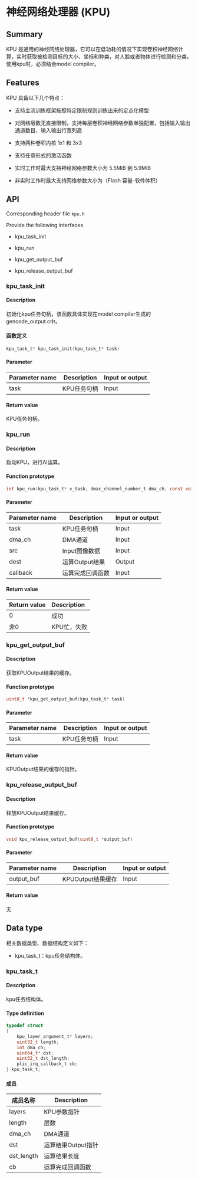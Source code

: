 # 神经网络处理器 (KPU)

## Summary

KPU 是通用的神经网络处理器，它可以在低功耗的情况下实现卷积神经网络计算，实时获取被检测目标的大小、坐标和种类，对人脸或者物体进行检测和分类。
使用kpu时，必须结合model compiler。

## Features

KPU 具备以下几个特点：

- 支持主流训练框架按照特定限制规则训练出来的定点化模型

- 对网络层数无直接限制，支持每层卷积神经网络参数单独配置，包括输入输出通道数目、输入输出行宽列高

- 支持两种卷积内核 1x1 和 3x3

- 支持任意形式的激活函数

- 实时工作时最大支持神经网络参数大小为 5.5MiB 到 5.9MiB

- 非实时工作时最大支持网络参数大小为（Flash 容量-软件体积）

## API

Corresponding header file `kpu.h`

Provide the following interfaces

- kpu\_task\_init

- kpu\_run

- kpu\_get\_output\_buf

- kpu\_release\_output\_buf

### kpu\_task\_init

#### Description

初始化kpu任务句柄，该函数具体实现在model compiler生成的gencode_output.c中。

#### 函数定义

```c
kpu_task_t* kpu_task_init(kpu_task_t* task)
```

#### Parameter

| Parameter name                         |   Description                 |  Input or output  |
| ------------------------------- | ---------------------- | --------- |
| task                            | KPU任务句柄             | Input      |

#### Return value

KPU任务句柄。

### kpu\_run

#### Description

启动KPU，进行AI运算。

#### Function prototype

```c
int kpu_run(kpu_task_t* v_task, dmac_channel_number_t dma_ch, const void *src, void* dest, plic_irq_callback_t callback)
```

#### Parameter

| Parameter name                         |   Description                 |  Input or output  |
| ------------------------------- | ---------------------- | --------- |
| task                            | KPU任务句柄             | Input      |
| dma\_ch                         | DMA通道                 | Input      |
| src                             | Input图像数据             | Input      |
| dest                            | 运算Output结果             | Output      |
| callback                        | 运算完成回调函数         | Input      |

#### Return value

| Return value  | Description         |
| :----  | :------------|
| 0      | 成功         |
| 非0    | KPU忙，失败   |

### kpu\_get\_output\_buf

#### Description

获取KPUOutput结果的缓存。

#### Function prototype

```c
uint8_t *kpu_get_output_buf(kpu_task_t* task)
```

#### Parameter

| Parameter name                         |   Description                 |  Input or output  |
| ------------------------------- | ---------------------- | --------- |
| task                            | KPU任务句柄             | Input      |

#### Return value

KPUOutput结果的缓存的指针。

### kpu\_release\_output\_buf

#### Description

释放KPUOutput结果缓存。

#### Function prototype

```c
void kpu_release_output_buf(uint8_t *output_buf)
```

#### Parameter

| Parameter name                         |   Description                 |  Input or output  |
| ------------------------------- | ---------------------- | --------- |
| output\_buf                     | KPUOutput结果缓存         | Input      |

#### Return value

无

## Data type

相关数据类型、数据结构定义如下：

- kpu\_task\_t：kpu任务结构体。

### kpu\_task\_t

#### Description

kpu任务结构体。

#### Type definition

```c
typedef struct
{
    kpu_layer_argument_t* layers;
    uint32_t length;
    int dma_ch;
    uint64_t* dst;
    uint32_t dst_length;
    plic_irq_callback_t cb;
} kpu_task_t;
```

#### 成员

| 成员名称                | Description              |
| ---------------------- | ----------------- |
| layers                 | KPU参数指针        |
| length                 | 层数               |
| dma_ch                 | DMA通道            |
| dst                    | 运算结果Output指针    |
| dst_length             | 运算结果长度        |
| cb                     | 运算完成回调函数    |